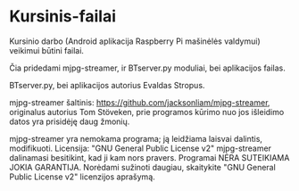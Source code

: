 # Kursinis-failai

Kursinio darbo (Android aplikacija Raspberry Pi mašinėlės valdymui) veikimui būtini failai.

Čia pridedami mjpg-streamer, ir BTserver.py moduliai, bei aplikacijos failas.

BTserver.py, bei aplikacijos autorius Evaldas Stropus.

mjpg-streamer šaltinis: https://github.com/jacksonliam/mjpg-streamer, originalus autorius Tom Stöveken, prie programos kūrimo nuo jos išleidimo datos yra prisidėję daug žmonių.

mjpg-streamer yra nemokama programa; ją leidžiama laisvai dalintis, modifikuoti. Licensija: "GNU General Public License v2"
mjpg-streamer dalinamasi besitikint, kad ji kam nors pravers. Programai NĖRA SUTEIKIAMA JOKIA GARANTIJA. Norėdami sužinoti daugiau, skaitykite "GNU General Public License v2" licenzijos aprašymą.
